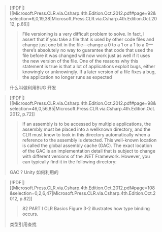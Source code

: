 > [!PDF|] [[Microsoft.Press.CLR.via.Csharp.4th.Edition.Oct.2012.pdf#page=92&selection=6,0,19,38|Microsoft.Press.CLR.via.Csharp.4th.Edition.Oct.2012, p.66]]
> > File versioning is a very difficult problem to solve. In fact, I assert that if you take a file that is used by other code files and change just one bit in the file—change a 0 to a 1 or a 1 to a 0—there’s absolutely no way to guarantee that code that used the file before it was changed will now work just as well if it uses the new version of the file. One of the reasons why this statement is true is that a lot of applications exploit bugs, either knowingly or unknowingly. If a later version of a file fixes a bug, the application no longer runs as expected
> 
> 什么叫做利用BUG 开发

> [!PDF|] [[Microsoft.Press.CLR.via.Csharp.4th.Edition.Oct.2012.pdf#page=98&selection=46,0,56,85|Microsoft.Press.CLR.via.Csharp.4th.Edition.Oct.2012, p.72]]
> > If an assembly is to be accessed by multiple applications, the assembly must be placed into a wellknown directory, and the CLR must know to look in this directory automatically when a reference to the assembly is detected. This well-known location is called the global assembly cache (GAC). The exact location of the GAC is an implementation detail that is subject to change with different versions of the .NET Framework. However, you can typically find it in the following directory:
> 
> GAC ? Unity 如何利用的

> [!PDF|] [[Microsoft.Press.CLR.via.Csharp.4th.Edition.Oct.2012.pdf#page=108&selection=0,2,6,47|Microsoft.Press.CLR.via.Csharp.4th.Edition.Oct.2012, p.82]]
> > 82 PART I CLR Basics Figure 3-2 illustrates how type binding occurs.
> 
> 类型引用查找